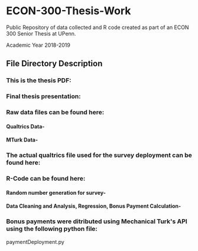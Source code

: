 # ECON-300-Thesis-Work
Public Repository of data collected and R code created as part of an ECON 300 Senior Thesis at UPenn.

Academic Year 2018-2019

## File Directory Description
### This is the thesis PDF:

### Final thesis presentation:

### Raw data files can be found here:

#### Qualtrics Data-

#### MTurk Data-

### The actual qualtrics file used for the survey deployment can be found here:

### R-Code can be found here:

#### Random number generation for survey-

#### Data Cleaning and Analysis, Regression, Bonus Payment Calculation-

### Bonus payments were ditributed using Mechanical Turk's API using the following python file:

paymentDeployment.py
